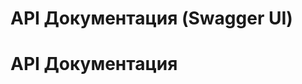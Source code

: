 # API Документация (Swagger UI)

# API Документация

<link href="https://cdn.jsdelivr.net/npm/redoc@next/bundles/redoc.standalone.js" rel="stylesheet">
<script src="https://cdn.jsdelivr.net/npm/redoc@next/bundles/redoc.standalone.js"> </script>

<div id="redoc-container"></div>

<script>
  window.onload = function() {
    fetch('/api/openapi.yaml')
      .then(response => response.text())
      .then(yaml => {
        const spec = window.jsyaml.load(yaml);
        Redoc.init(spec, {
          theme: {
            spacing: {
              sectionVertical: '60px'
            }
          },
          scrollYOffset: 70,
          hideDownloadButton: false,
          expandResponses: "all"
        }, document.getElementById('redoc-container'));
      })
      .catch(err => {
        document.getElementById('redoc-container').innerHTML = 
          `<p style="color: red;">Ошибка: ${err.message}</p>`;
      });
  };
</script>

<style>
  #redoc-container {
    margin-top: 20px;
  }
</style>
